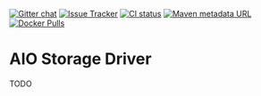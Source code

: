 [![Gitter chat](https://badges.gitter.im/emc-mongoose.png)](https://gitter.im/emc-mongoose)
[![Issue Tracker](https://img.shields.io/badge/Issue-Tracker-red.svg)](https://mongoose-issues.atlassian.net/projects/BASE)
[![CI status](https://gitlab.com/emc-mongoose/mongoose-storage-driver-aio/badges/master/pipeline.svg)](https://gitlab.com/emc-mongoose/mongoose-storage-driver-aio/commits/master)
[![Maven metadata URL](https://img.shields.io/maven-metadata/v/http/central.maven.org/maven2/com/github/emc-mongoose/mongoose-storage-driver-aio/maven-metadata.xml.svg)](http://central.maven.org/maven2/com/github/emc-mongoose/mongoose-storage-driver-aio)
[![Docker Pulls](https://img.shields.io/docker/pulls/emcmongoose/mongoose-storage-driver-aio.svg)](https://hub.docker.com/r/emcmongoose/mongoose-storage-driver-aio/)

# AIO Storage Driver

TODO

